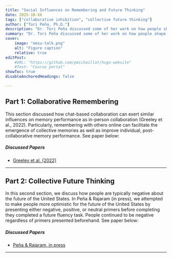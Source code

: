 ```yaml
---
title: "Social Influences on Remembering and Future Thinking" 
date: 2025-10-XX
tags: ["collaborative inhibition", "collective future thinking"]
author: ["Tori Peña, Ph.D."]
description: "Dr. Tori Peña discussed some of her work on how people shape each other's memories and imagination of the future of the United States. She reviewed work she did examining chat-based collaboration (Greeley et al., 2022). She also discussed her work experimentally testing whether people can imagine a more positive future for the future of the United States (Peña & Rajaram, in press)." 
summary: "Dr. Tori Peña discussed some of her work on how people shape each other's memories and imagination of the future of the United States. She reviewed work she did examining chat-based collaboration (Greeley et al., 2022). She also discussed her work experimentally testing whether people can imagine a more positive future for the future of the United States (Peña & Rajaram, in press)." 
cover:
    image: "nmsu-talk.png"
    alt: "Figure caption"
    relative: true
editPost:
    #URL: "https://github.com/pmichaillat/hugo-website"
    #Text: "Course portal"
showToc: true
disableAnchoredHeadings: false

---
```


## Part 1: Collaborative Remembering

This section discussed how chat-based collaboration can exert similar influences on memory performance as in-person collaboration (Greeley et al., 2022). Particularly, remembering with others online can facilitate the emergence of collective memories as well as improve individual, post-collaborative memory performance. See paper below:

##### Discussed Papers

+ [Greeley et al. (2022)](greeley-et-al-2022.pdf)
---

## Part 2: Collective Future Thinking

In this second section, we discuss how people are typically negative about the future of the United States. In Peña & Rajaram (in press), we attempted to make people more optimistic for the future of the United States by presenting either negative, positive, or neutral primers before completing they completed a future fluency task. People continued to be negative regardless of primers presented beforehand. See paper below:

##### Discussed Papers

+ [Peña & Rajaram, in press](pena-rajaram-inpress.pdf)
---